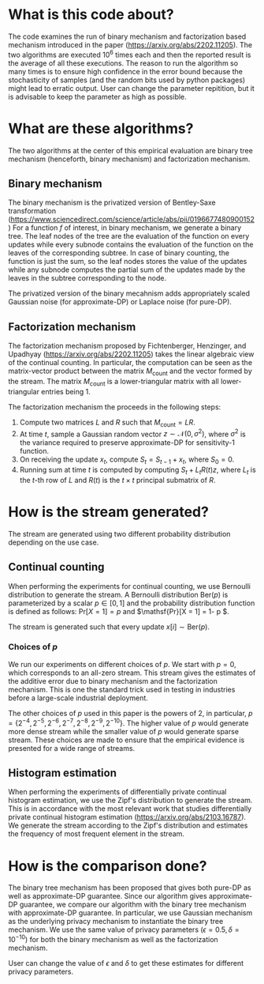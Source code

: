 # What is this code about?

The code examines the run of binary mechanism and factorization based mechanism introduced in the paper (https://arxiv.org/abs/2202.11205). 
The two algorithms are executed $10^{6}$ times each and then the reported result is the average of all these executions. The reason to 
run the algorithm so many times is to ensure high confidence in the error bound because the stochasticity of samples (and the random 
bits used by python packages) might lead to erratic output. User can change the parameter repitition, but it is advisable to keep the 
parameter as high as possible.

# What are these algorithms?
The two algorithms at the center of this empirical evaluation are binary tree mechanism (henceforth, binary mechanism) and factorization mechanism.

## Binary mechanism
The binary mechanism is the privatized version of Bentley-Saxe transformation (https://www.sciencedirect.com/science/article/abs/pii/0196677480900152)
For a function $f$ of interest, in binary mechanism, we generate a binary tree. The leaf nodes of the tree are the evaluation of the function 
on every updates while every subnode contains the evaluation of the function on the leaves of the corresponding subtree. In case of binary counting, 
the function is just the sum, so the leaf nodes stores the value of the updates while any subnode computes the partial sum of the updates made by the 
leaves in the subtree corresponding to the node. 

The privatized version of the binary mecahnism adds appropriately scaled Gaussian noise (for approximate-DP) or Laplace noise (for pure-DP). 

## Factorization mechanism
The factorization mechanism proposed by Fichtenberger, Henzinger, and Upadhyay (https://arxiv.org/abs/2202.11205) takes the linear algebraic view of 
the continual counting. In particular, the computation can be seen as the matrix-vector product between the matrix $M_{\mathsf{count}}$ and the 
vector formed by the stream. The matrix $M_{\mathsf{count}}$ is a lower-triangular matrix with all lower-triangular entries being $1$. 

The factorization mechanism the proceeds in the following steps:
1. Compute two matrices $L$ and $R$ such that $M_{\mathsf{count}}= LR$.
2. At time $t$, sample a Gaussian random vector $z \sim \mathcal N(0, \sigma^2)$, where $\sigma^2$ is the variance required to preserve 
approximate-DP for sensitivity-$1$ function. 
3. On receiving the update $x_t$, compute $S_t = S_{t-1} + x_t$, where $S_0=0$. 
4. Running sum at time $t$ is computed by computing $S_t + L_t R(t) z$, where $L_t$ is the $t$-th row of $L$ and $R(t)$ is the $t \times t$ 
principal submatrix of $R$.

# How is the stream generated?
The stream are generated using two different probability distribution depending on the use case.

## Continual counting
When performing the experiments for continual counting, we use Bernoulli distribution to generate the stream. A Bernoulli distribution $\mathsf{Ber}(p)$
is parameterized by a scalar $p \in [0,1]$ and the probability distribution function is defined as follows:
$\mathsf{Pr}[X = 1] =  p$ and  $\mathsf{Pr}[X = 1] =  1- p $. 

The stream is generated such that every update $x[i] \sim \mathsf{Ber}(p)$. 

### Choices of $p$
We run our experiments on different choices of $p$. We start with $p=0$, which corresponds to an all-zero stream. This stream gives the estimates of the 
additive error due to binary mechanism and the factorization mechanism. This is one the standard trick used in testing in industries before a 
large-scale industrial deployment. 

The other choices of $p$ used in this paper is the powers of $2$, in particular, $p = \{2^{-4}, 2^{-5}, 2^{-6}, 2^{-7}, 2^{-8}, 2^{-9}, 2^{-10} \}$. The 
higher value of $p$ would generate more dense stream while the smaller value of $p$ would generate sparse stream. These choices are made to ensure that
the empirical evidence is presented for a wide range of streams. 

## Histogram estimation
When performing the experiments of differentially private continual histogram estimation, we use the Zipf's distribution to generate the stream. This is 
in accordance with the most relevant work that studies differentially private continual histogram estimation (https://arxiv.org/abs/2103.16787). We generate
the stream according to the Zipf's distribution and estimates the frequency of most frequent element in the stream. 

# How is the comparison done?
The binary tree mechanism has been proposed that gives both pure-DP as well as approximate-DP guarantee. Since our algorithm gives approximate-DP guarantee,
 we compare our algorithm with the binary tree mechanism with approximate-DP guarantee. In particular, we use Gaussian mechanism as the underlying privacy mechanism 
 to instantiate the binary tree mechanism. We use the same value of privacy parameters $(\epsilon=0.5, \delta = 10^{-10})$ for both the binary mechanism as well
 as the factorization mechanism. 
 
 User can change the value of $\epsilon$ and $\delta$ to get these estimates for different privacy parameters. 
